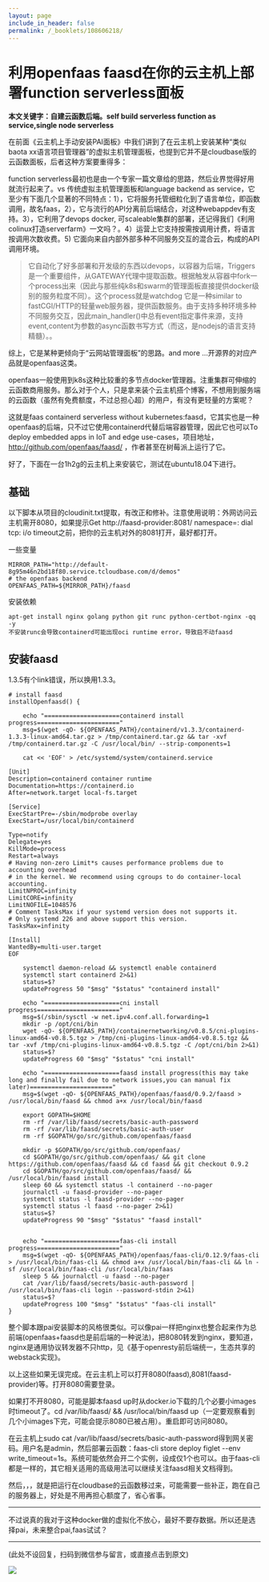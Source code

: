 ```yaml
---
layout: page
include_in_header: false
permalink: /_booklets/108606218/
---
```

利用openfaas faasd在你的云主机上部署function serverless面板
=====

__本文关键字：自建云函数后端。self build serverless function as service,single node serverless__

在前面《云主机上手动安装PAI面板》中我们讲到了在云主机上安装某种“类似baota xx语言项目管理器”的虚拟主机管理面板，也提到它并不是cloudbase版的云函数面板，后者这种方案要重得多：

function serverless最初也是由一个专家一篇文章给的思路，然后业界觉得好用就流行起来了。vs 传统虚拟主机管理面板和language backend as service，它至少有下面几个显著的不同特点：1），它将服务托管细粒化到了语言单位，即函数调用，故名faas，2），它与流行的API分离前后端结合，对这种webappdev有支持。3），它利用了devops docker, 可scaleable集群的部署，还记得我们《利用colinux打造serverfarm》一文吗？。4）运营上它支持按需按调用计费，将语言按调用次数收费。5) 它面向来自内部外部多种不同服务交互的混合云，构成的API调用环境。

> 它自动化了好多部署和开发级的东西以devops，以容器为后端，Triggers是一个重要组件，从GATEWAY代理中提取函数。根据触发从容器中fork一个process出来（因此与那些纯k8s和swarm的管理面板直接提供docker级别的服务粒度不同）。这个process就是watchdog 它是一种similar to fastCGI/HTTP的轻量web服务器，提供函数服务。由于支持多种环境多种不同服务交互，因此main_handler()中总有event指定事件来源，支持event,content为参数的async函数书写方式（而这，是nodejs的语言支持精髓）。。

综上，它是某种更倾向于“云网站管理面板”的思路。and more ...开源界的对应产品就是openfaas这类。

openfaas一般使用到k8s这种比较重的多节点docker管理器。注重集群可伸缩的云函数商用服务。那么对于个人，只是拿来装个云主机搭个博客，不想用到服务端的云函数（虽然有免费额度，不过总担心超）的用户，有没有更轻量的方案呢？

这就是faas containerd serverless without kubernetes:faasd，它其实也是一种openfaas的后端，只不过它使用containerd代替后端容器管理，因此它也可以To deploy embedded apps in IoT and edge use-cases，项目地址，http://github.com/openfaas/faasd/
，作者甚至在树莓派上运行了它。

好了，下面在一台1h2g的云主机上来安装它，测试在ubuntu18.04下进行。

基础
-----

以下脚本从项目的cloudinit.txt提取，有改正和修补。注意使用说明：外网访问云主机需开8080，如果提示Get http://faasd-provider:8081/ namespace=: dial tcp: i/o timeout之前，把你的云主机对外的8081打开，最好都打开。

一些变量

```
MIRROR_PATH="http://default-8g95m46n2bd18f80.service.tcloudbase.com/d/demos"
# the openfaas backend
OPENFAAS_PATH=${MIRROR_PATH}/faasd
```

安装依赖

```
apt-get install nginx golang python git runc python-certbot-nginx -qq -y
不安装runc会导致containerd可能出现oci runtime error，导致启不动faasd
```

安装faasd
-----

1.3.5有个link错误，所以换用1.3.3。

```
# install faasd
installOpenfaasd() {

    echo "=====================containerd install progress======================="
    msg=$(wget -qO- ${OPENFAAS_PATH}/containerd/v1.3.3/containerd-1.3.3-linux-amd64.tar.gz > /tmp/containerd.tar.gz && tar -xvf /tmp/containerd.tar.gz -C /usr/local/bin/ --strip-components=1

    cat << 'EOF' > /etc/systemd/system/containerd.service

[Unit]
Description=containerd container runtime
Documentation=https://containerd.io
After=network.target local-fs.target

[Service]
ExecStartPre=-/sbin/modprobe overlay
ExecStart=/usr/local/bin/containerd

Type=notify
Delegate=yes
KillMode=process
Restart=always
# Having non-zero Limit*s causes performance problems due to accounting overhead
# in the kernel. We recommend using cgroups to do container-local accounting.
LimitNPROC=infinity
LimitCORE=infinity
LimitNOFILE=1048576
# Comment TasksMax if your systemd version does not supports it.
# Only systemd 226 and above support this version.
TasksMax=infinity

[Install]
WantedBy=multi-user.target
EOF

    systemctl daemon-reload && systemctl enable containerd
    systemctl start containerd 2>&1)
    status=$?
    updateProgress 50 "$msg" "$status" "containerd install"

    echo "=====================cni install progress======================="
    msg=$(/sbin/sysctl -w net.ipv4.conf.all.forwarding=1
    mkdir -p /opt/cni/bin
    wget -qO- ${OPENFAAS_PATH}/containernetworking/v0.8.5/cni-plugins-linux-amd64-v0.8.5.tgz > /tmp/cni-plugins-linux-amd64-v0.8.5.tgz && tar -xvf /tmp/cni-plugins-linux-amd64-v0.8.5.tgz -C /opt/cni/bin 2>&1)
    status=$?
    updateProgress 60 "$msg" "$status" "cni install"

    echo "=====================faasd install progress(this may take long and finally fail due to network issues,you can manual fix later)======================="
    msg=$(wget -qO- ${OPENFAAS_PATH}/openfaas/faasd/0.9.2/faasd > /usr/local/bin/faasd && chmod a+x /usr/local/bin/faasd

    export GOPATH=$HOME
    rm -rf /var/lib/faasd/secrets/basic-auth-password
    rm -rf /var/lib/faasd/secrets/basic-auth-user
    rm -rf $GOPATH/go/src/github.com/openfaas/faasd

    mkdir -p $GOPATH/go/src/github.com/openfaas/
    cd $GOPATH/go/src/github.com/openfaas/ && git clone https://github.com/openfaas/faasd && cd faasd && git checkout 0.9.2
    cd $GOPATH/go/src/github.com/openfaas/faasd/ && /usr/local/bin/faasd install
    sleep 60 && systemctl status -l containerd --no-pager
    journalctl -u faasd-provider --no-pager
    systemctl status -l faasd-provider --no-pager
    systemctl status -l faasd --no-pager 2>&1)
    status=$?
    updateProgress 90 "$msg" "$status" "faasd install"


    echo "=====================faas-cli install progress======================="
    msg=$(wget -qO- ${OPENFAAS_PATH}/openfaas/faas-cli/0.12.9/faas-cli > /usr/local/bin/faas-cli && chmod a+x /usr/local/bin/faas-cli && ln -sf /usr/local/bin/faas-cli /usr/local/bin/faas
    sleep 5 && journalctl -u faasd --no-pager
    cat /var/lib/faasd/secrets/basic-auth-password | /usr/local/bin/faas-cli login --password-stdin 2>&1)
    status=$?
    updateProgress 100 "$msg" "$status" "faas-cli install"
}
```

整个脚本跟pai安装脚本的风格很类似。可以像pai一样把nginx也整合起来作为总前端(openfaas+faasd也是前后端的一种说法)，把8080转发到nginx，要知道，nginx是通用协议转发器不只http，见《基于openresty前后端统一，生态共享的webstack实现》。

以上这些如果无误完成。在云主机上可以打开8080(faasd),8081(faasd-provider)等。打开8080需要登录。

如果打不开8080，可能是脚本faasd up时从docker.io下载的几个必要小images时timeout了。cd /var/lib/faasd/ && /usr/local/bin/faasd up（一定要观察看到几个小images下完，可能会提示8080已被占用）。重启即可访问8080。

在云主机上sudo cat /var/lib/faasd/secrets/basic-auth-password得到网关密码。用户名是admin，然后部署云函数：faas-cli store deploy figlet --env write_timeout=1s。系统可能依然会开二个实例，设成仅1个也可以。由于faas-cli都是一样的，其它相关适用的高级用法可以继续关注faasd相关文档得到。

然后，，，就是把运行在cloudbase的云函数移过来，可能需要一些补正，跑在自己的服务器上，好处是不用再担心额度了，省心省事。

-----

不过说真的我对于这种docker做的虚拟化不放心，最好不要存数据。所以还是选择pai，未来整合pai,faas试试？

-------


(此处不设回复，扫码到微信参与留言，或直接点击到原文)

![](/p/108606218/qrcode.png)

<!-- Markdeep: -->
<meta charset="utf-8">
<link rel="stylesheet" href="../../res/aloha.css?">

<script src="../../res/markdeep.min.js" charset="utf-8"></script>



